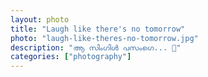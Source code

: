 ```yaml
---		
layout: photo
title: "Laugh like there's no tomorrow"
photo: "laugh-like-theres-no-tomorrow.jpg"
description: "ആ സിംഗിൾ പസംഗെ... 🥳"
categories: ["photography"]
---
```

